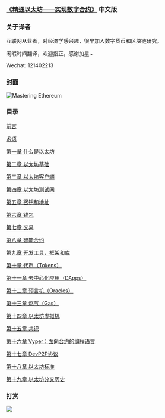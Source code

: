 ### [《精通以太坊——实现数字合约》](https://github.com/ethereumbook/ethereumbook) 中文版

### 关于译者
互联网从业者，对经济学感兴趣，很早加入数字货币和区块链研究。

闲暇时间翻译，欢迎指正，感谢加星~

Wechat: 121402213

### 封面
![Mastering Ethereum](images/cover.png)

### 目录

[前言](前言.asciidoc)

[术语](术语.asciidoc)

[第一章 什么是以太坊](第一章.asciidoc)

[第二章 以太坊基础](第二章.asciidoc)

[第三章 以太坊客户端](第三章.asciidoc)

[第四章 以太坊测试网](第四章.asciidoc)

[第五章 密钥和地址](第五章.asciidoc)

[第六章 钱包](第六章.asciidoc)

[第七章 交易](第七章.asciidoc)

[第八章 智能合约](第八章.asciidoc)

[第九章 开发工具，框架和库](第九章.asciidoc)

[第十章 代币（Tokens）](第十章.asciidoc)

[第十一章 去中心化应用（DApps）](第十一章.asciidoc)

[第十二章 预言机（Oracles）](第十二章.asciidoc)

[第十三章 燃气（Gas）](第十三章.asciidoc)

[第十四章 以太坊虚拟机](第十四章.asciidoc)

[第十五章 共识](第十五章.asciidoc)

[第十六章 Vyper：面向合约的编程语言](第十六章.asciidoc)

[第十七章 DevP2P协议](第十七章.asciidoc)

[第十八章 以太坊标准](第十八章.asciidoc)

[第十九章 以太坊分叉历史](第十九章.asciidoc)


### 打赏
![](images/thanks.jpeg)
